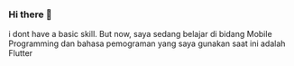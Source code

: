 ### Hi there 👋
i dont have a basic skill. But now, saya sedang belajar di bidang Mobile Programming dan bahasa pemograman yang saya gunakan saat ini adalah Flutter
